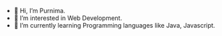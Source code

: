- 👋 Hi, I’m Purnima.
- 👀 I’m interested in Web Development.
- 🌱 I’m currently learning Programming languages like Java, Javascript.

<!---
purniiiima/purniiiima is a ✨ special ✨ repository because its `README.md` (this file) appears on your GitHub profile.
You can click the Preview link to take a look at your changes.
--->

